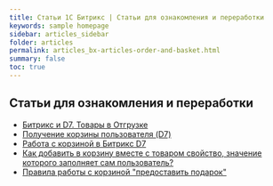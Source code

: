 ```yaml
---
title: Статьи 1С Битрикс | Статьи для ознакомления и переработки
keywords: sample homepage
sidebar: articles_sidebar
folder: articles
permalink: articles_bx-articles-order-and-basket.html
summary: false
toc: true
---
```


## Статьи для ознакомления и переработки

* [Битрикс и D7. Товары в Отгрузке](https://www.infospice.ru/blog/bitrix_inside/bitriks-i-d7-tovary-v-otgruzke/)
* [Получение корзины пользователя (D7)](https://github.com/SidiGi/bitrix-info/wiki/%D0%9F%D0%BE%D0%BB%D1%83%D1%87%D0%B5%D0%BD%D0%B8%D0%B5-%D0%BA%D0%BE%D1%80%D0%B7%D0%B8%D0%BD%D1%8B-%D0%BF%D0%BE%D0%BB%D1%8C%D0%B7%D0%BE%D0%B2%D0%B0%D1%82%D0%B5%D0%BB%D1%8F-(D7))
* [Работа с корзиной в Битрикс D7](https://mrcappuccino.ru/blog/post/work-with-basket-bitrix-d7)
* [Как добавить в корзину вместе с товаром свойство, значение которого заполняет сам пользователь?](https://dev.1c-bitrix.ru/support/forum/forum6/topic86737/)
* [Правила работы с корзиной "предоставить подарок"](https://dev.1c-bitrix.ru/support/forum/forum6/topic86649/)
